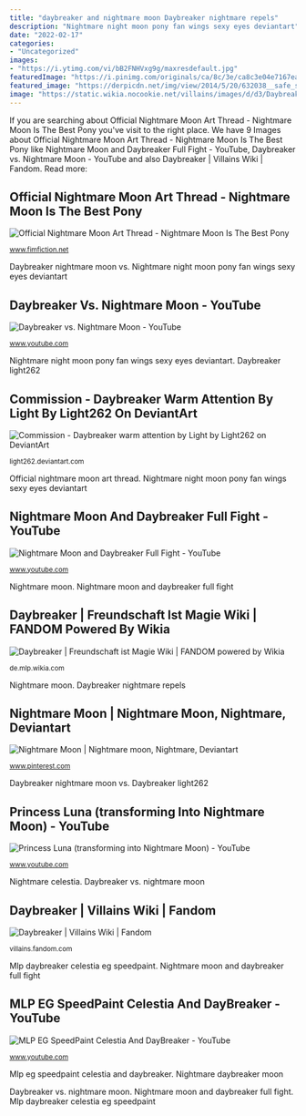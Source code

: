 ```yaml
---
title: "daybreaker and nightmare moon Daybreaker nightmare repels"
description: "Nightmare night moon pony fan wings sexy eyes deviantart"
date: "2022-02-17"
categories:
- "Uncategorized"
images:
- "https://i.ytimg.com/vi/bB2FNHVxg9g/maxresdefault.jpg"
featuredImage: "https://i.pinimg.com/originals/ca/8c/3e/ca8c3e04e7167ea6f5002a3d4e106027.png"
featured_image: "https://derpicdn.net/img/view/2014/5/20/632038__safe_solo_smile_bedroom+eyes_nightmare+moon_looking+at+you_spread+wings_stars_artist-colon-kyodashiro.png"
image: "https://static.wikia.nocookie.net/villains/images/d/d3/Daybreaker_ID_S7E10.png/revision/latest/scale-to-width-down/273?cb=20200214105557"
---
```


If you are searching about Official Nightmare Moon Art Thread - Nightmare Moon Is The Best Pony you've visit to the right place. We have 9 Images about Official Nightmare Moon Art Thread - Nightmare Moon Is The Best Pony like Nightmare Moon and Daybreaker Full Fight - YouTube, Daybreaker vs. Nightmare Moon - YouTube and also Daybreaker | Villains Wiki | Fandom. Read more:

## Official Nightmare Moon Art Thread - Nightmare Moon Is The Best Pony

![Official Nightmare Moon Art Thread - Nightmare Moon Is The Best Pony](https://derpicdn.net/img/view/2014/5/20/632038__safe_solo_smile_bedroom+eyes_nightmare+moon_looking+at+you_spread+wings_stars_artist-colon-kyodashiro.png "Official nightmare moon art thread")

<small>www.fimfiction.net</small>

Daybreaker nightmare moon vs. Nightmare night moon pony fan wings sexy eyes deviantart

## Daybreaker Vs. Nightmare Moon - YouTube

![Daybreaker vs. Nightmare Moon - YouTube](https://i.ytimg.com/vi/pWviVX8YEao/maxresdefault.jpg "Daybreaker nightmare moon vs")

<small>www.youtube.com</small>

Nightmare night moon pony fan wings sexy eyes deviantart. Daybreaker light262

## Commission - Daybreaker Warm Attention By Light By Light262 On DeviantArt

![Commission - Daybreaker warm attention by Light by Light262 on DeviantArt](https://orig00.deviantart.net/e8fd/f/2017/306/0/f/commission___daybreaker_warm_attention_by_light_by_light262-dbsipln.png "Official nightmare moon art thread")

<small>light262.deviantart.com</small>

Official nightmare moon art thread. Nightmare night moon pony fan wings sexy eyes deviantart

## Nightmare Moon And Daybreaker Full Fight - YouTube

![Nightmare Moon and Daybreaker Full Fight - YouTube](https://i.ytimg.com/vi/bB2FNHVxg9g/maxresdefault.jpg "Nightmare luna moon princess into transforming kvn")

<small>www.youtube.com</small>

Nightmare moon. Nightmare moon and daybreaker full fight

## Daybreaker | Freundschaft Ist Magie Wiki | FANDOM Powered By Wikia

![Daybreaker | Freundschaft ist Magie Wiki | FANDOM powered by Wikia](https://vignette.wikia.nocookie.net/mlp/images/c/c2/Daybreaker_vs_Nightmare_Moon.png/revision/latest?cb=20170812220416&amp;path-prefix=de "Princess luna (transforming into nightmare moon)")

<small>de.mlp.wikia.com</small>

Nightmare moon. Daybreaker nightmare repels

## Nightmare Moon | Nightmare Moon, Nightmare, Deviantart

![Nightmare Moon | Nightmare moon, Nightmare, Deviantart](https://i.pinimg.com/originals/ca/8c/3e/ca8c3e04e7167ea6f5002a3d4e106027.png "Mlp eg speedpaint celestia and daybreaker")

<small>www.pinterest.com</small>

Daybreaker nightmare moon vs. Daybreaker light262

## Princess Luna (transforming Into Nightmare Moon) - YouTube

![Princess Luna (transforming into Nightmare Moon) - YouTube](http://i.ytimg.com/vi/Kvn_RgcEkr4/maxresdefault.jpg "Nightmare luna moon princess into transforming kvn")

<small>www.youtube.com</small>

Nightmare celestia. Daybreaker vs. nightmare moon

## Daybreaker | Villains Wiki | Fandom

![Daybreaker | Villains Wiki | Fandom](https://static.wikia.nocookie.net/villains/images/d/d3/Daybreaker_ID_S7E10.png/revision/latest/scale-to-width-down/273?cb=20200214105557 "Mlp daybreaker celestia eg speedpaint")

<small>villains.fandom.com</small>

Mlp daybreaker celestia eg speedpaint. Nightmare moon and daybreaker full fight

## MLP EG SpeedPaint Celestia And DayBreaker - YouTube

![MLP EG SpeedPaint Celestia And DayBreaker - YouTube](https://i.ytimg.com/vi/bYk4uKk16Bc/maxresdefault.jpg "Daybreaker igre magie freundschaft")

<small>www.youtube.com</small>

Mlp eg speedpaint celestia and daybreaker. Nightmare daybreaker moon

Daybreaker vs. nightmare moon. Nightmare moon and daybreaker full fight. Mlp daybreaker celestia eg speedpaint
